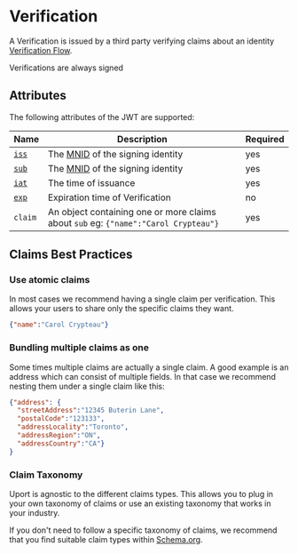 # Verification

A Verification is issued by a third party verifying claims about an identity [Verification Flow](../flows/verification.md).

Verifications are always signed

## Attributes

The following attributes of the JWT are supported:

Name | Description | Required
---- | ----------- | --------
[`iss`](https://tools.ietf.org/html/rfc7519#section-4.1.1) | The [MNID](https://github.com/uport-project/mnid) of the signing identity| yes
[`sub`](https://tools.ietf.org/html/rfc7519#section-4.1.1) | The [MNID](https://github.com/uport-project/mnid) of the signing identity| yes
[`iat`](https://tools.ietf.org/html/rfc7519#section-4.1.6) | The time of issuance | yes
[`exp`](https://tools.ietf.org/html/rfc7519#section-4.1.4) | Expiration time of Verification | no
`claim` | An object containing one or more claims about `sub` eg: `{"name":"Carol Crypteau"}` | yes

## Claims Best Practices

### Use atomic claims

In most cases we recommend having a single claim per verification. This allows your users to share only the specific claims they want.

```json
{"name":"Carol Crypteau"}
```

### Bundling multiple claims as one

Some times multiple claims are actually a single claim. A good example is an address which can consist of multiple fields. In that case we recommend nesting them under a single claim like this:

```json
{"address": {
  "streetAddress":"12345 Buterin Lane", 
  "postalCode":"123133", 
  "addressLocality":"Toronto", 
  "addressRegion":"ON", 
  "addressCountry":"CA"}
}
```

### Claim Taxonomy

Uport is agnostic to the different claims types. This allows you to plug in your own taxonomy of claims or use an existing taxonomy that works in your industry. 

If you don't need to follow a specific taxonomy of claims, we recommend that you find suitable claim types within [Schema.org](http://schema.org).
